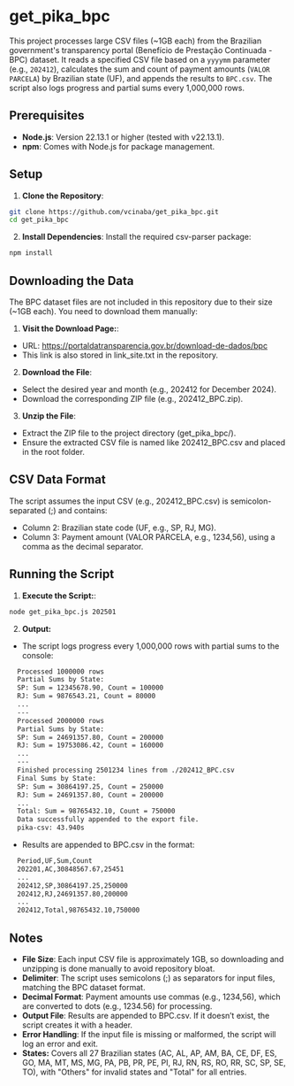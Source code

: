 # get_pika_bpc

This project processes large CSV files (~1GB each) from the Brazilian government's transparency portal (Benefício de Prestação Continuada - BPC) dataset. It reads a specified CSV file based on a `yyyymm` parameter (e.g., `202412`), calculates the sum and count of payment amounts (`VALOR PARCELA`) by Brazilian state (UF), and appends the results to `BPC.csv`. The script also logs progress and partial sums every 1,000,000 rows.

## Prerequisites

- **Node.js**: Version 22.13.1 or higher (tested with v22.13.1).
- **npm**: Comes with Node.js for package management.

## Setup

1. **Clone the Repository**:
  ```bash
  git clone https://github.com/vcinaba/get_pika_bpc.git
  cd get_pika_bpc
  ```
2. **Install Dependencies**: Install the required csv-parser package:
  ```bash
  npm install
  ```

## Downloading the Data
The BPC dataset files are not included in this repository due to their size (~1GB each). You need to download them manually:

1. **Visit the Download Page:**:
- URL: https://portaldatransparencia.gov.br/download-de-dados/bpc
- This link is also stored in link_site.txt in the repository.
2. **Download the File**:
- Select the desired year and month (e.g., 202412 for December 2024).
- Download the corresponding ZIP file (e.g., 202412_BPC.zip).
3. **Unzip the File**:
- Extract the ZIP file to the project directory (get_pika_bpc/).
- Ensure the extracted CSV file is named like 202412_BPC.csv and placed in the root folder.

## CSV Data Format

The script assumes the input CSV (e.g., 202412_BPC.csv) is semicolon-separated (;) and contains:

- Column 2: Brazilian state code (UF, e.g., SP, RJ, MG).
- Column 3: Payment amount (VALOR PARCELA, e.g., 1234,56), using a comma as the decimal separator.

## Running the Script
  1. **Execute the Script:**:
  ```bash
  node get_pika_bpc.js 202501
  ```
  2. **Output:**
  - The script logs progress every 1,000,000 rows with partial sums to the console:
  ```bash
    Processed 1000000 rows
    Partial Sums by State:
    SP: Sum = 12345678.90, Count = 100000
    RJ: Sum = 9876543.21, Count = 80000
    ...
    ---
    Processed 2000000 rows
    Partial Sums by State:
    SP: Sum = 24691357.80, Count = 200000
    RJ: Sum = 19753086.42, Count = 160000
    ...
    ---
    Finished processing 2501234 lines from ./202412_BPC.csv
    Final Sums by State:
    SP: Sum = 30864197.25, Count = 250000
    RJ: Sum = 24691357.80, Count = 200000
    ...
    Total: Sum = 98765432.10, Count = 750000
    Data successfully appended to the export file.
    pika-csv: 43.940s
  ```
  - Results are appended to BPC.csv in the format:
  ```bash
    Period,UF,Sum,Count
    202201,AC,30848567.67,25451
    ...
    202412,SP,30864197.25,250000
    202412,RJ,24691357.80,200000
    ...
    202412,Total,98765432.10,750000
  ```

## Notes
  - **File Size**: Each input CSV file is approximately 1GB, so downloading and unzipping is done manually to avoid repository bloat.
  - **Delimiter**: The script uses semicolons (;) as separators for input files, matching the BPC dataset format.
  - **Decimal Format**: Payment amounts use commas (e.g., 1234,56), which are converted to dots (e.g., 1234.56) for processing.
  - **Output File**: Results are appended to BPC.csv. If it doesn’t exist, the script creates it with a header.
  - **Error Handling**: If the input file is missing or malformed, the script will log an error and exit.
  - **States:** Covers all 27 Brazilian states (AC, AL, AP, AM, BA, CE, DF, ES, GO, MA, MT, MS, MG, PA, PB, PR, PE, PI, RJ, RN, RS, RO, RR, SC, SP, SE, TO), with "Others" for invalid states and "Total" for all entries.
